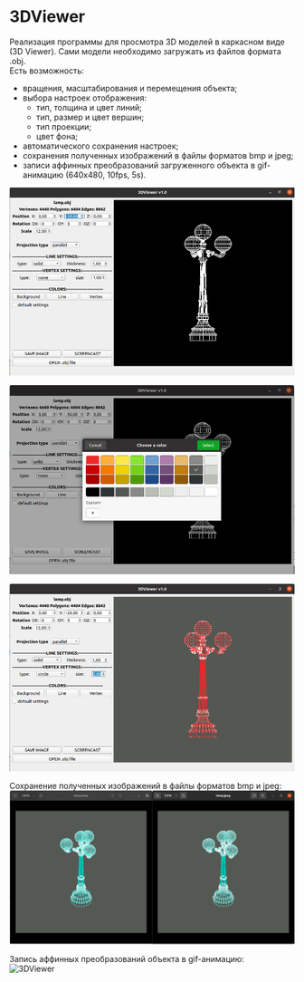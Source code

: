 # 3DViewer

Реализация программы для просмотра 3D моделей в каркасном виде (3D Viewer). Сами модели необходимо загружать из файлов формата .obj.  
Есть возможность:
- вращения, масштабирования и перемещения объекта;
- выбора настроек отображения:
  - тип, толщина и цвет линий;
  - тип, размер и цвет вершин;
  - тип проекции;
  - цвет фона;
- автоматического сохранения настроек;
- сохранения полученных изображений в файлы форматов bmp и jpeg;
- записи аффинных преобразований загруженного объекта в gif-анимацию (640x480, 10fps, 5s).

![3DViewer](screenshots/1.png)

![3DViewer](screenshots/2.png)

![3DViewer](screenshots/3.png)

Сохранение полученных изображений в файлы форматов bmp и jpeg:  
![3DViewer](screenshots/4.png)

Запись аффинных преобразований объекта в gif-анимацию:  
![3DViewer](https://github.com/sergek1/3DViewer/materials/lamp.gif)
